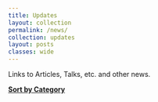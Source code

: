 ```yaml
---
title: Updates
layout: collection
permalink: /news/
collection: updates
layout: posts
classes: wide
---
```

Links to Articles, Talks, etc. and other news.

**[Sort by Category](http://rmvanarse.github.io/events)**
